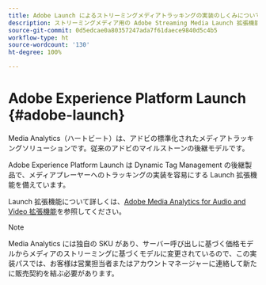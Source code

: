 ```yaml
---
title: Adobe Launch によるストリーミングメディアトラッキングの実装のしくみについて教えてください。
description: ストリーミングメディア用の Adobe Streaming Media Launch 拡張機能について説明します。
source-git-commit: 0d5edcae0a80357247ada7f61daece9840d5c4b5
workflow-type: ht
source-wordcount: '130'
ht-degree: 100%

---
```



# Adobe Experience Platform Launch {#adobe-launch}

Media Analytics（ハートビート）は、アドビの標準化されたメディアトラッキングソリューションです。従来のアドビのマイルストーンの後継モデルです。

Adobe Experience Platform Launch は Dynamic Tag Management の後継製品で、メディアプレーヤーへのトラッキングの実装を容易にする Launch 拡張機能を備えています。

Launch 拡張機能について詳しくは、[Adobe Media Analytics for Audio and Video 拡張機能](https://experienceleague.adobe.com/docs/launch/using/extensions-ref/adobe-extension/media-analytics-extension/overview.html?lang=ja)を参照してください。

>[!NOTE]
>
>Media Analytics には独自の SKU があり、サーバー呼び出しに基づく価格モデルからメディアのストリーミングに基づくモデルに変更されているので、この実装パスでは、お客様は営業担当者またはアカウントマネージャーに連絡して新たに販売契約を結ぶ必要があります。
